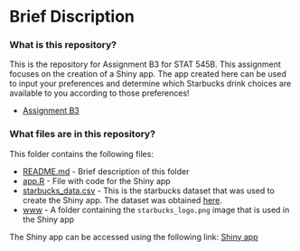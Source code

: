 # Brief Discription 
### What is this repository?
This is the repository for Assignment B3 for STAT 545B. This assignment focuses on the creation of a Shiny app. The app created here can be used to input your preferences and determine which Starbucks drink choices are available to you according to those preferences!
  - [Assignment B3](https://stat545.stat.ubc.ca/assignments/assignment-b3/)

### What files are in this repository?
This folder contains the following files:
- [README.md](https://github.com/stat545ubc-2022/assignment-b3-simranpreetmann/blob/main/README.md) - Brief description of this folder
- [app.R](https://github.com/stat545ubc-2022/assignment-b3-simranpreetmann/blob/main/app.R) - File with code for the Shiny app
- [starbucks_data.csv](https://github.com/stat545ubc-2022/assignment-b3-simranpreetmann/blob/main/starbucks_data.csv) - This is the starbucks dataset that was used to create the Shiny app. The dataset was obtained [here](https://github.com/rfordatascience/tidytuesday/blob/master/data/2021/2021-12-21/readme.md).
- [www](https://github.com/stat545ubc-2022/assignment-b3-simranpreetmann/tree/main/www) - A folder containing the `starbucks_logo.png` image that is used in the Shiny app

The Shiny app can be accessed using the following link: [Shiny app](https://simranpreetmann.shinyapps.io/assignment-b3-simranpreetmann/)


